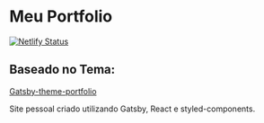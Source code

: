 # Meu Portfolio

[![Netlify Status](https://api.netlify.com/api/v1/badges/ee2a046e-e946-49d1-8ae9-6c1613a66daf/deploy-status)](https://app.netlify.com/sites/thejoaov/deploys)

## Baseado no Tema:
[Gatsby-theme-portfolio](https://github.com/smakosh/gatsby-theme-portfolio)

Site pessoal criado utilizando Gatsby, React e styled-components.
